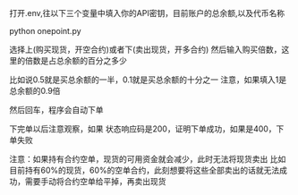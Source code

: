 打开.env,往以下三个变量中填入你的API密钥，目前账户的总余额,以及代币名称

python onepoint.py

选择上(购买现货，开空合约)或者下(卖出现货，开多合约)
然后输入购买倍数，这里的倍数是占总余额的百分之多少

比如说0.5就是买总余额的一半，0.1就是买总余额的十分之一
注意，如果填入1是总余额的0.9倍


然后回车，程序会自动下单

下完单以后注意观察，如果 状态响应码是200，证明下单成功，如果是400，下单失败

注意：如果持有合约空单，现货的可用资金就会减少，此时无法将现货卖出
比如目前持有60%的现货，60%的空单合约，此刻想要将这些全部卖出的话就无法成功，需要手动将合约空单给平掉，再卖出现货

